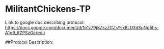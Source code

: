 # MilitantChickens-TP

Link to google doc describing protocol: 
https://docs.google.com/document/d/1p1z79j8ZkzZGZsYsx8LD3dSpNp5hs-A1p9_lfZPSzGc/edit


##Protocol Description:
